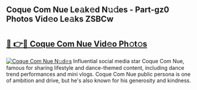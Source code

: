 ## Coque Com Nue Le𝚊k𝚎d N𝚞𝚍es - Part-gz0 Photos Vid𝚎o Le𝚊ks ZSBCw

# <h2><a href="http://fb2f5tn.evod.top/?m=Coque+Com+Nue">🔗 👉🔴 Coque Com Nue Vid𝚎o Ph𝚘t𝚘s</a></h2>

[![Coque Com Nue N𝚞d𝚎s](https://i.imgur.com/8V9OHl7.gif)](http://fb2f5tn.evod.top/?m=Coque+Com+Nue)
Influential social media star Coque Com Nue, famous for sharing lifestyle and dance-themed content, including dance trend performances and mini vlogs. Coque Com Nue public persona is one of ambition and drive, but he's also known for his generosity and kindness. 
